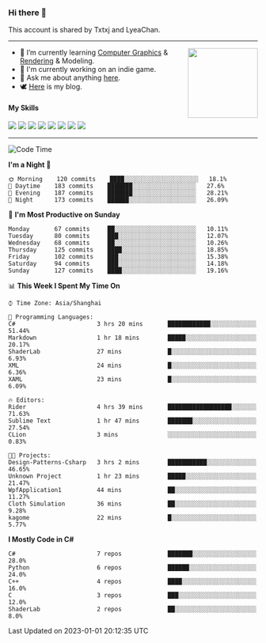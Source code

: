 ### Hi there 👋

This account is shared by Txtxj and LyeaChan.

---

<img align="right" height="141" src="https://github-readme-stats.vercel.app/api?username=txtxj&theme=tokyonight&show_icons=true&count_private=true">

- 🌱 I’m currently learning [Computer Graphics](https://github.com/txtxj/GAMES101) & [Rendering](https://github.com/txtxj/GAMES202) & 
Modeling.
- 🐶 I'm currently working on an indie game.
- 💬 Ask me about anything [here](https://github.com/txtxj/txtxj/issues).
- 🕊️ [Here](https://txtxj.top) is my blog.

#### My Skills

![](https://img.shields.io/badge/C%23-239120?logo=csharp&logoColor=fff)
![](https://img.shields.io/badge/Unity-000000?logo=unity&logoColor=fff)
![](https://img.shields.io/badge/Python-3e74a2?logo=python&logoColor=fff)
![](https://img.shields.io/badge/C++-65318e?logo=cplusplus&logoColor=fff)
![](https://img.shields.io/badge/C-5654a2?logo=c&logoColor=fff)
![](https://img.shields.io/badge/Blender-f5792a?logo=blender&logoColor=fff)
![](https://img.shields.io/badge/OpenJDK-ffffff?logo=openjdk&logoColor=000)
![](https://img.shields.io/badge/SQL-cc2927?logo=microsoftsqlserver&logoColor=fff)

---

<!--START_SECTION:waka-->
![Code Time](http://img.shields.io/badge/Code%20Time-616%20hrs%204%20mins-blue)

**I'm a Night 🦉** 

```text
🌞 Morning    120 commits    ████░░░░░░░░░░░░░░░░░░░░░   18.1% 
🌆 Daytime    183 commits    ███████░░░░░░░░░░░░░░░░░░   27.6% 
🌃 Evening    187 commits    ███████░░░░░░░░░░░░░░░░░░   28.21% 
🌙 Night      173 commits    ██████░░░░░░░░░░░░░░░░░░░   26.09%

```
📅 **I'm Most Productive on Sunday** 

```text
Monday       67 commits     ██░░░░░░░░░░░░░░░░░░░░░░░   10.11% 
Tuesday      80 commits     ███░░░░░░░░░░░░░░░░░░░░░░   12.07% 
Wednesday    68 commits     ██░░░░░░░░░░░░░░░░░░░░░░░   10.26% 
Thursday     125 commits    ████░░░░░░░░░░░░░░░░░░░░░   18.85% 
Friday       102 commits    ███░░░░░░░░░░░░░░░░░░░░░░   15.38% 
Saturday     94 commits     ███░░░░░░░░░░░░░░░░░░░░░░   14.18% 
Sunday       127 commits    ████░░░░░░░░░░░░░░░░░░░░░   19.16%

```


📊 **This Week I Spent My Time On** 

```text
⌚︎ Time Zone: Asia/Shanghai

💬 Programming Languages: 
C#                       3 hrs 20 mins       ████████████░░░░░░░░░░░░░   51.44% 
Markdown                 1 hr 18 mins        █████░░░░░░░░░░░░░░░░░░░░   20.17% 
ShaderLab                27 mins             █░░░░░░░░░░░░░░░░░░░░░░░░   6.93% 
XML                      24 mins             █░░░░░░░░░░░░░░░░░░░░░░░░   6.36% 
XAML                     23 mins             █░░░░░░░░░░░░░░░░░░░░░░░░   6.09%

🔥 Editors: 
Rider                    4 hrs 39 mins       ██████████████████░░░░░░░   71.63% 
Sublime Text             1 hr 47 mins        ███████░░░░░░░░░░░░░░░░░░   27.54% 
CLion                    3 mins              ░░░░░░░░░░░░░░░░░░░░░░░░░   0.83%

🐱‍💻 Projects: 
Design-Patterns-Csharp   3 hrs 2 mins        ███████████░░░░░░░░░░░░░░   46.65% 
Unknown Project          1 hr 23 mins        █████░░░░░░░░░░░░░░░░░░░░   21.47% 
WpfApplication1          44 mins             ██░░░░░░░░░░░░░░░░░░░░░░░   11.27% 
Cloth Simulation         36 mins             ██░░░░░░░░░░░░░░░░░░░░░░░   9.28% 
kagome                   22 mins             █░░░░░░░░░░░░░░░░░░░░░░░░   5.77%

```

**I Mostly Code in C#** 

```text
C#                       7 repos             ███████░░░░░░░░░░░░░░░░░░   28.0% 
Python                   6 repos             ██████░░░░░░░░░░░░░░░░░░░   24.0% 
C++                      4 repos             ████░░░░░░░░░░░░░░░░░░░░░   16.0% 
C                        3 repos             ███░░░░░░░░░░░░░░░░░░░░░░   12.0% 
ShaderLab                2 repos             ██░░░░░░░░░░░░░░░░░░░░░░░   8.0%

```



 Last Updated on 2023-01-01 20:12:35 UTC
<!--END_SECTION:waka-->
